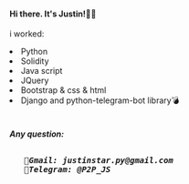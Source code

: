 <h4> Hi there.  It's Justin!🖐🏻</h4>
<p> i worked: </p>
 <table>
  <li>Python</li>
   <li>Solidity</li>
   <li>Java script</li>
   <li>JQuery</li> 
   <li>Bootstrap & css & html</li>
   <li>Django and python-telegram-bot library💣
 </table>
 
 <h5>Any question: 
   <span>
   <pre> 
   📧Gmail: justinstar.py@gmail.com 
   💬Telegram: @P2P_JS
   </pre> 
   </span>
</h5>
